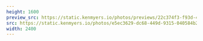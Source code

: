 ```yaml
---
height: 1600
preview_src: https://static.kenmyers.io/photos/previews/22c374f3-f93d-4c26-931c-855f61a41b04.webp
src: https://static.kenmyers.io/photos/e5ec3629-dc68-449d-9315-040584b2346d.jpg
width: 2400
---
```

